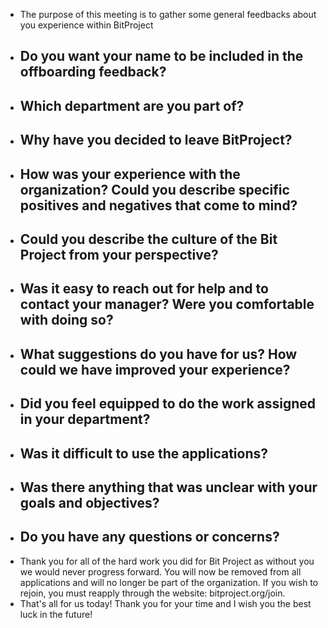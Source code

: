 * The purpose of this meeting is to gather some general feedbacks about you experience within BitProject
- Do you want your name to be included in the offboarding feedback?
  - 
- Which department are you part of?
   - 
- Why have you decided to leave BitProject?
   - 
- How was your experience with the organization? Could you describe specific positives and negatives that come to mind?
   - 
- Could you describe the culture of the Bit Project from your perspective?
   - 
- Was it easy to reach out for help and to contact your manager? Were you comfortable with doing so? 
   - 
- What suggestions do you have for us? How could we have improved your experience?
   - 
- Did you feel equipped to do the work assigned in your department?
   - 
- Was it difficult to use the applications?
  - 
- Was there anything that was unclear with your goals and objectives? 
  - 
- Do you have any questions or concerns?
  - 
- Thank you for all of the hard work you did for Bit Project as without you we would never progress forward. You will now be removed from all applications and will no longer be part of the organization. If you wish to rejoin, you must reapply through the website: bitproject.org/join. 
- That's all for us today! Thank you for your time and I wish you the best luck in the future!
